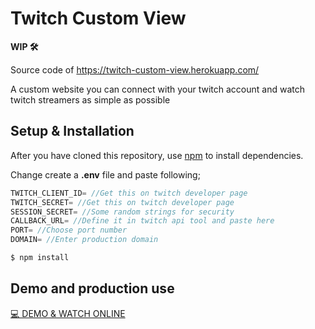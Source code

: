 # Twitch Custom View
**WIP 🛠**

Source code of https://twitch-custom-view.herokuapp.com/

A custom website you can connect with your twitch account and watch twitch streamers as simple as possible

## Setup & Installation
After you have cloned this repository, use [npm](https://www.npmjs.com/) to install dependencies.

Change create a **.env** file and paste following;
```javascript
TWITCH_CLIENT_ID= //Get this on twitch developer page
TWITCH_SECRET= //Get this on twitch developer page
SESSION_SECRET= //Some random strings for security
CALLBACK_URL= //Define it in twitch api tool and paste here
PORT= //Choose port number
DOMAIN= //Enter production domain
```

```sh
$ npm install
```

## Demo and production use
[💻 DEMO & WATCH ONLINE](https://twitch-custom-view.herokuapp.com/)